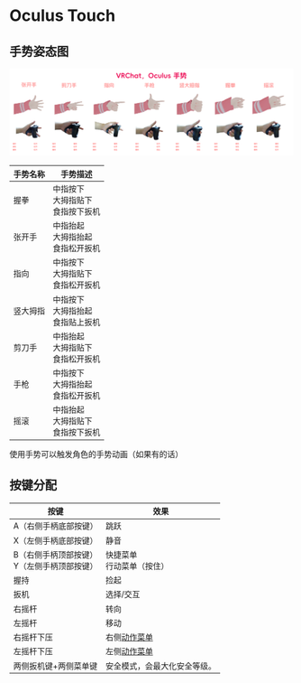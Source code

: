 # Oculus Touch

## 手势姿态图

![img](../../img/touch-1.png)


手势名称 | 手势描述                             
-- | --
握拳 | 中指按下<br>大拇指贴下<br>食指按下扳机
张开手 | 中指抬起<br>大拇指抬起<br>食指松开扳机
指向 | 中指按下<br>大拇指贴下<br>食指松开扳机
竖大拇指 | 中指按下<br>大拇指抬起<br>食指贴上扳机
剪刀手 | 中指抬起<br>大拇指贴下<br>食指松开扳机
手枪 | 中指按下<br>大拇指抬起<br>食指松开扳机
摇滚 | 中指抬起<br>大拇指贴下<br>食指按下扳机

使用手势可以触发角色的手势动画（如果有的话）

## 按键分配

按键                                          | 效果                                 
--------------------------------------------- | -------------------------------------
A（右侧手柄底部按键） | 跳跃
X（左侧手柄底部按键） | 静音
B（右侧手柄顶部按键）<br>Y（左侧手柄顶部按键） | 快捷菜单<br>行动菜单（按住）
握持 | 捡起
扳机 | 选择/交互
右摇杆 | 转向
左摇杆 | 移动
右摇杆下压 | 右侧[动作菜单](./action-menu.md)
左摇杆下压 | 左侧[动作菜单](./action-menu.md)
两侧扳机键+两侧菜单键 | 安全模式，会最大化安全等级。
